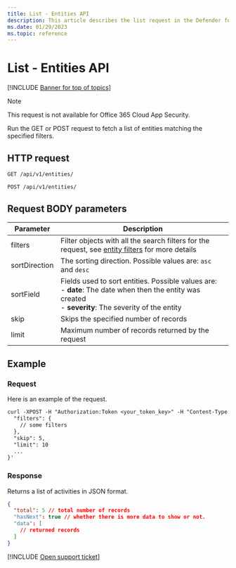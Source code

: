 ```yaml
---
title: List - Entities API
description: This article describes the list request in the Defender for Cloud Apps Entities API.
ms.date: 01/29/2023
ms.topic: reference
---
```

# List - Entities API

[!INCLUDE [Banner for top of topics](includes/banner.md)]

> [!NOTE]
> This request is not available for Office 365 Cloud App Security.

Run the GET or POST request to fetch a list of entities matching the specified filters.

## HTTP request

```rest
GET /api/v1/entities/
```

```rest
POST /api/v1/entities/
```

## Request BODY parameters

| Parameter | Description |
| --- | --- |
| filters | Filter objects with all the search filters for the request, see [entity filters](api-entities.md#filters) for more details |
| sortDirection | The sorting direction. Possible values are: `asc` and `desc` |
| sortField | Fields used to sort entities. Possible values are:<br />- **date**: The date when then the entity was created<br />- **severity**: The severity of the entity |
| skip | Skips the specified number of records |
| limit | Maximum number of records returned by the request |

## Example

### Request

Here is an example of the request.

```rest
curl -XPOST -H "Authorization:Token <your_token_key>" -H "Content-Type: application/json" "https://<tenant_id>.<tenant_region>.contoso.com/api/v1/entities/" -d '{
  "filters": {
    // some filters
  },
  "skip": 5,
  "limit": 10
  ...
}'
```

### Response

Returns a list of activities in JSON format.

```json
{
  "total": 5 // total number of records
  "hasNext": true // whether there is more data to show or not.
  "data": [
    // returned records
  ]
}
```

[!INCLUDE [Open support ticket](includes/support.md)]
